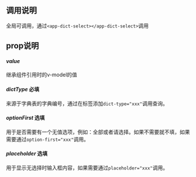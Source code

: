 ## 调用说明
全局可调用，通过``` <app-dict-select></app-dict-select> ```调用

## prop说明
#### *value*
继承组件引用时的v-model的值

#### *dictType* **必填**

来源于字典表的字典编号，通过在标签添加``` dict-type="xxx" ```调用查询。

#### *optionFirst* **选填**

用于是否需要有一个无值选项，例如：全部或者请选择。如果不需要就不填，如果需要通过``` option-first="xxx" ```调用。

#### *placeholder* **选填**

用于显示无选择时输入框内容，如果需要通过``` placeholder="xxx" ```调用。

